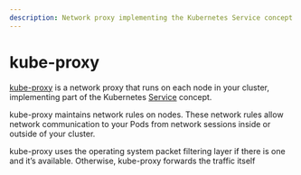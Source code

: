 ```yaml
---
description: Network proxy implementing the Kubernetes Service concept
---
```


# kube-proxy

[kube-proxy](https://kubernetes.io/docs/reference/command-line-tools-reference/kube-proxy/) is a network proxy that runs on each node in your cluster, implementing part of the Kubernetes [Service](https://kubernetes.io/docs/concepts/services-networking/service/) concept.

kube-proxy maintains network rules on nodes. These network rules allow network communication to your Pods from network sessions inside or outside of your cluster.

kube-proxy uses the operating system packet filtering layer if there is one and it’s available. Otherwise, kube-proxy forwards the traffic itself

